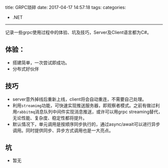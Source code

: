 title: GRPC琐碎
date: 2017-04-17 14:57:18
tags:
categories:
- .NET
---

记录一些grpc使用过程中的体验、坑及技巧，Server及Client语言都为C#。

## 体验：
- 搭建简单，一次尝试即成功。
- 分布式好伙伴

## 技巧
- server意外掉线后重新上线，client将会自动重连，不需要自己处理。
- 利用`streamimg`功能，可快速实现推送服务器，即观察者模式。之前有做过利用`rabbitmq`消息队列中间件实现消息推送，或许可以用grpc streaming替代，无论性能、复杂度、稳定性都将提升。
- 默认情况下，单元调用是按顺序同步执行的，通过async/await可以进行异步调用。同时提供同步、异步方式调用也是一大亮点。 

## 坑
- 暂无
